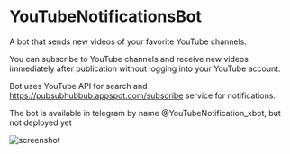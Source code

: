 # YouTubeNotificationsBot
A bot that sends new videos of your favorite YouTube channels. 

You can subscribe to YouTube channels and receive new videos immediately after publication without logging into your YouTube account.

Bot uses YouTube API for search and https://pubsubhubbub.appspot.com/subscribe service for notifications.

The bot is available in telegram by name @YouTubeNotification_xbot, but not deployed yet

![screenshot ](https://cdn1.radikalno.ru/uploads/2020/11/2/f01b5ddcb7e40bdc7cb6d4e8e3bbf707-full.jpg)
